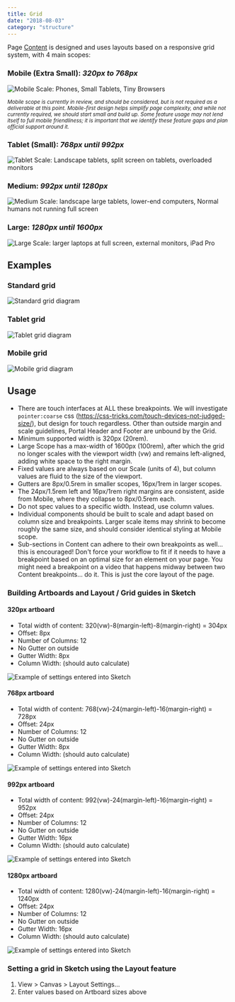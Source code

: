 ```yaml
---
title: Grid
date: "2018-08-03"
category: "structure"
---
```


Page [Content](../) is designed and uses layouts based on a responsive grid system, with 4 main scopes:

### Mobile (Extra Small): *320px to 768px*
![Mobile Scale: Phones, Small Tablets, Tiny Browsers](2x/mobilescale.png "Mobile Scale: Phones, Small Tablets, Tiny Browsers")
<p><small><em>Mobile scope is currently in review, and should be considered, but is not required as a deliverable at this point. Mobile-first design helps simplify page complexity, and while not currently required, we should start small and build up. Some feature usage may not lend itself to full mobile friendliness; it is important that we identify these feature gaps and plan official support around it.</em></small></p>

### Tablet (Small): *768px until 992px*
![Tablet Scale: Landscape tablets, split screen on tablets, overloaded monitors](2x/TabletScale.png "Tablet Scale: Landscape tablets, split screen on tablets, overloaded monitors")
### Medium: *992px until 1280px*
![Medium Scale: landscape large tablets, lower-end computers, Normal humans not running full screen](2x/MidScale.png "Medium Scale: landscape large tablets, lower-end computers, Normal humans not running full screen")
### Large: *1280px until 1600px*
![Large Scale: larger laptops at full screen, external monitors, iPad Pro ](2x/LargeScale.png "Large Scale: larger laptops at full screen, external monitors, iPad Pro")

## Examples
### Standard grid
![Standard grid diagram](2x/StandardScaleBreakdown.png "Standard grid diagram")
### Tablet grid
![Tablet grid diagram](2x/TabletScaleBreakdown.png "Tablet grid diagram")
### Mobile grid
![Mobile grid diagram](2x/MobileScaleBreakdown.png "Mobile grid diagram")

## Usage
* There are touch interfaces at ALL these breakpoints. We will investigate ``pointer:coarse`` css (https://css-tricks.com/touch-devices-not-judged-size/), but design for touch regardless.
Other than outside margin and scale guidelines, Portal Header and Footer are unbound by the Grid.
* Minimum supported width is 320px (20rem).
* Large Scope has a max-width of 1600px (100rem), after which the grid no longer scales with the viewport width (vw) and remains left-aligned, adding white space to the right margin.
* Fixed values are always based on our Scale (units of 4), but column values are fluid to the size of the viewport.
* Gutters are 8px/0.5rem in smaller scopes, 16px/1rem in larger scopes.
* The 24px/1.5rem left and 16px/1rem right margins are consistent, aside from Mobile, where they collapse to 8px/0.5rem each.
* Do not spec values to a specific width. Instead, use column values.
* Individual components should be built to scale and adapt based on column size and breakpoints. Larger scale items may shrink to become roughly the same size, and should consider identical styling at Mobile scope.
* Sub-sections in Content can adhere to their own breakpoints as well… this is encouraged! Don't force your workflow to fit if it needs to have a breakpoint based on an optimal size for an element on your page. You might need a breakpoint on a video that happens midway between two Content breakpoints… do it. This is just the core layout of the page.

### Building Artboards and Layout / Grid guides in Sketch
#### 320px artboard
* Total width of content: 320(vw)-8(margin-left)-8(margin-right) = 304px
* Offset: 8px
* Number of Columns: 12
* No Gutter on outside
* Gutter Width: 8px
* Column Width: (should auto calculate)

![Example of settings entered into Sketch](2x/320sketch.png "Example of settings entered into Sketch")

#### 768px artboard
* Total width of content: 768(vw)-24(margin-left)-16(margin-right) = 728px
* Offset: 24px
* Number of Columns: 12
* No Gutter on outside
* Gutter Width: 8px
* Column Width: (should auto calculate)

![Example of settings entered into Sketch](2x/768sketch.png "Example of settings entered into Sketch")

#### 992px artboard
* Total width of content: 992(vw)-24(margin-left)-16(margin-right) = 952px
* Offset: 24px
* Number of Columns: 12
* No Gutter on outside
* Gutter Width: 16px
* Column Width: (should auto calculate)

![Example of settings entered into Sketch](2x/992sketch.png "Example of settings entered into Sketch")

#### 1280px artboard
* Total width of content: 1280(vw)-24(margin-left)-16(margin-right) = 1240px
* Offset: 24px
* Number of Columns: 12
* No Gutter on outside
* Gutter Width: 16px
* Column Width: (should auto calculate)

![Example of settings entered into Sketch](2x/1280sketch.png "Example of settings entered into Sketch")

### Setting a grid in Sketch using the Layout feature
1. View > Canvas > Layout Settings…
2. Enter values based on Artboard sizes above